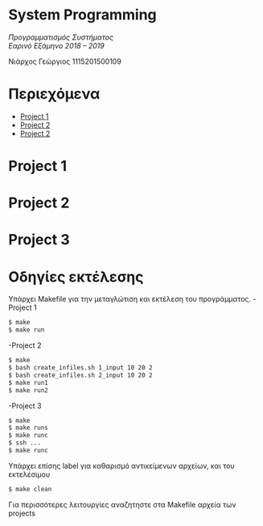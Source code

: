 # System Programming 
 *Προγραμματισμός Συστήματος  
 Εαρινό Εξάμηνο 2018 – 2019*  
 
 Νιάρχος Γεώργιος 1115201500109

# Περιεχόμενα  
- [Project 1](https://github.com/GeorgeNiarkhos/System-Programming#user-content-Project-1)
- [Project 2](https://github.com/GeorgeNiarkhos/System-Programming#user-content-Project-2)
- [Project 2](https://github.com/GeorgeNiarkhos/System-Programming#user-content-Project-3)

# Project 1


# Project 2


# Project 3


# Οδηγίες εκτέλεσης
Υπάρχει Makefile για την μεταγλώτιση και εκτέλεση του προγράμματος.
-Project 1
```sh
$ make
$ make run
```
-Project 2
```sh
$ make
$ bash create_infiles.sh 1_input 10 20 2
$ bash create_infiles.sh 2_input 10 20 2
$ make run1
$ make run2
```
-Project 3
```sh
$ make
$ make runs
$ make runc
$ ssh ...
$ make runc
```
Υπάρχει επίσης label για καθαρισμό αντικείμενων αρχείων, και του εκτελέσιμου
```sh
$ make clean
```
Για περισσότερες λειτουργίες αναζητηστε στα Makefile αρχεία των projects
